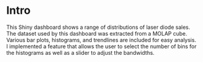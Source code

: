 # Intro
This Shiny dashboard shows a range of distributions of laser diode sales. The dataset used by this dashboard was extracted from a MOLAP cube. Various bar plots, histograms, and trendlines are included for easy analysis. I implemented a feature that allows the user to select the number of bins for the histograms as well as a slider to adjust the bandwidths.

